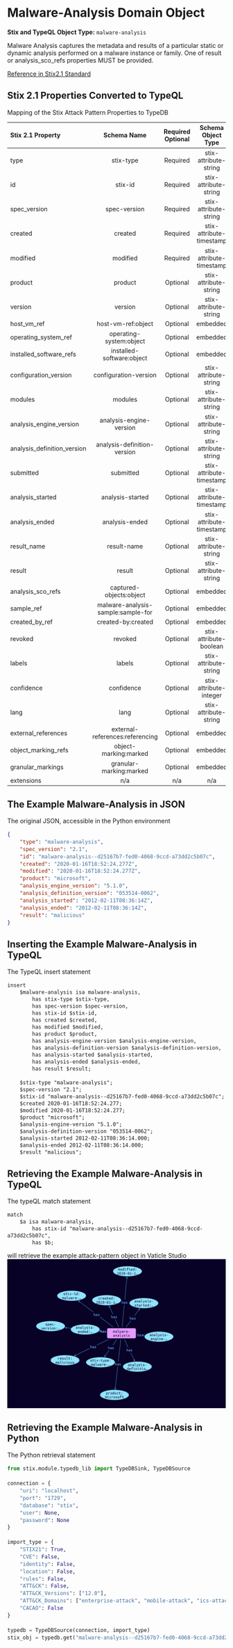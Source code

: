 # Malware-Analysis Domain Object

**Stix and TypeQL Object Type:**  `malware-analysis`

Malware Analysis captures the metadata and results of a particular static or dynamic analysis performed on a malware instance or family. One of result or analysis_sco_refs properties MUST be provided.

[Reference in Stix2.1 Standard](https://docs.oasis-open.org/cti/stix/v2.1/os/stix-v2.1-os.html#_6hdrixb3ua4j)
## Stix 2.1 Properties Converted to TypeQL
Mapping of the Stix Attack Pattern Properties to TypeDB

|  Stix 2.1 Property    |           Schema Name             | Required  Optional  |      Schema Object Type | Schema Parent  |
|:--------------------|:--------------------------------:|:------------------:|:------------------------:|:-------------:|
|  type                 |            stix-type              |      Required       |  stix-attribute-string    |   attribute    |
|  id                   |             stix-id               |      Required       |  stix-attribute-string    |   attribute    |
|  spec_version         |           spec-version            |      Required       |  stix-attribute-string    |   attribute    |
|  created              |             created               |      Required       | stix-attribute-timestamp  |   attribute    |
|  modified             |             modified              |      Required       | stix-attribute-timestamp  |   attribute    |
| product |product |      Optional       |  stix-attribute-string    |   attribute    |
| version |version |      Optional       |  stix-attribute-string    |   attribute    |
| host_vm_ref |host-vm-ref:object |      Optional       |   embedded     |relation |
| operating_system_ref |operating-system:object |      Optional       |   embedded     |relation |
| installed_software_refs |installed-software:object |      Optional       |   embedded     |relation |
| configuration_version |configuration-version |      Optional       |  stix-attribute-string    |   attribute    |
| modules |modules |      Optional       |  stix-attribute-string    |   attribute    |
| analysis_engine_version |analysis-engine-version |      Optional       |  stix-attribute-string    |   attribute    |
| analysis_definition_version |analysis-definition-version |      Optional       |  stix-attribute-string    |   attribute    |
| submitted |submitted |      Optional       | stix-attribute-timestamp  |   attribute    |
| analysis_started |analysis-started |      Optional       | stix-attribute-timestamp  |   attribute    |
| analysis_ended |analysis-ended |      Optional       | stix-attribute-timestamp  |   attribute    |
| result_name |result-name |      Optional       |  stix-attribute-string    |   attribute    |
| result |result |      Optional       |  stix-attribute-string    |   attribute    |
| analysis_sco_refs |captured-objects:object |      Optional       |   embedded     |relation |
| sample_ref |malware-analysis-sample:sample-for |      Optional       |   embedded     |relation |
| created_by_ref       |        created-by:created         |      Optional       |   embedded     |relation |
|  revoked              |             revoked               |      Optional       |  stix-attribute-boolean   |   attribute    |
|  labels               |              labels               |      Optional       |  stix-attribute-string    |   attribute    |
|  confidence           |            confidence             |      Optional       |  stix-attribute-integer   |   attribute    |
|  lang                 |               lang                |      Optional       |  stix-attribute-string    |   attribute    |
|  external_references  | external-references:referencing   |      Optional       |   embedded     |relation |
|  object_marking_refs  |      object-marking:marked        |      Optional       |   embedded     |relation |
|  granular_markings    |     granular-marking:marked       |      Optional       |   embedded     |relation |
|  extensions           |               n/a                 |        n/a          |           n/a             |      n/a       |

## The Example Malware-Analysis in JSON
The original JSON, accessible in the Python environment
```json
{    
    "type": "malware-analysis",    
    "spec_version": "2.1",    
    "id": "malware-analysis--d25167b7-fed0-4068-9ccd-a73dd2c5b07c",    
    "created": "2020-01-16T18:52:24.277Z",    
    "modified": "2020-01-16T18:52:24.277Z",    
    "product": "microsoft",    
    "analysis_engine_version": "5.1.0",    
    "analysis_definition_version": "053514-0062",    
    "analysis_started": "2012-02-11T08:36:14Z",    
    "analysis_ended": "2012-02-11T08:36:14Z",    
    "result": "malicious"    
}
```


## Inserting the Example Malware-Analysis in TypeQL
The TypeQL insert statement
```typeql
insert 
    $malware-analysis isa malware-analysis,
        has stix-type $stix-type,
        has spec-version $spec-version,
        has stix-id $stix-id,
        has created $created,
        has modified $modified,
        has product $product,
        has analysis-engine-version $analysis-engine-version,
        has analysis-definition-version $analysis-definition-version,
        has analysis-started $analysis-started,
        has analysis-ended $analysis-ended,
        has result $result;
    
    $stix-type "malware-analysis";
    $spec-version "2.1";
    $stix-id "malware-analysis--d25167b7-fed0-4068-9ccd-a73dd2c5b07c";
    $created 2020-01-16T18:52:24.277;
    $modified 2020-01-16T18:52:24.277;
    $product "microsoft";
    $analysis-engine-version "5.1.0";
    $analysis-definition-version "053514-0062";
    $analysis-started 2012-02-11T08:36:14.000;
    $analysis-ended 2012-02-11T08:36:14.000;
    $result "malicious";
```

## Retrieving the Example Malware-Analysis in TypeQL
The typeQL match statement

```typeql
match
    $a isa malware-analysis,
        has stix-id "malware-analysis--d25167b7-fed0-4068-9ccd-a73dd2c5b07c",
        has $b;
```


will retrieve the example attack-pattern object in Vaticle Studio
![Malware-Analysis Example](./img/malware-analysis.png)

## Retrieving the Example Malware-Analysis  in Python
The Python retrieval statement

```python
from stix.module.typedb_lib import TypeDBSink, TypeDBSource

connection = {
    "uri": "localhost",
    "port": "1729",
    "database": "stix",
    "user": None,
    "password": None
}

import_type = {
    "STIX21": True,
    "CVE": False,
    "identity": False,
    "location": False,
    "rules": False,
    "ATT&CK": False,
    "ATT&CK_Versions": ["12.0"],
    "ATT&CK_Domains": ["enterprise-attack", "mobile-attack", "ics-attack"],
    "CACAO": False
}

typedb = TypeDBSource(connection, import_type)
stix_obj = typedb.get("malware-analysis--d25167b7-fed0-4068-9ccd-a73dd2c5b07c")
```

